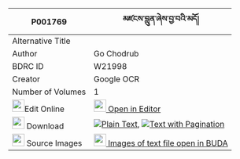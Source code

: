 |P001769|མཛངས་བླུན་ཞེས་བྱ་བའི་མདོ། 
| --- | --- 
|Alternative Title |
|Author| Go Chodrub
|BDRC ID | W21998
|Creator | Google OCR
|Number of Volumes| 1
|<img width="25" src="https://img.icons8.com/color/25/000000/edit-property.png">Edit Online| [<img width="25" src="https://avatars.githubusercontent.com/u/45091458?s=200&v=4"> Open in Editor](http://editor.openpecha.org/P001769)
|<img width="25" src="https://img.icons8.com/fluent/48/000000/download-2.png"/>  Download | [![](https://img.icons8.com/color/20/000000/txt.png)Plain Text](https://github.com/Openpecha/P001769/releases/download/v1/dzanglun_shye_jawa_i_do_plain_P001769.zip), [![](https://img.icons8.com/color/20/000000/txt.png)Text with Pagination](https://github.com/Openpecha/P001769/releases/download/v1/dzanglun_shye_jawa_i_do_pages_P001769.zip)
|<img width="25" src="https://img.icons8.com/plasticine/100/000000/pictures-folder.png"/>  Source Images | [<img width="25" src="https://library.bdrc.io/icons/BUDA-small.svg"> Images of text file open in BUDA](https://library.bdrc.io/show/bdr:W21998)